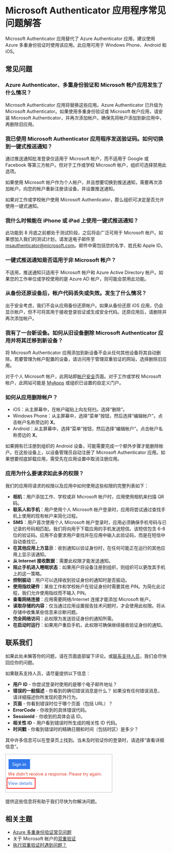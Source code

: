 <properties
    pageTitle="Microsoft Authenticator 应用常见问题解答"
    description="提供与 Microsoft Authenticator 应用和 Azure 多重身份验证相关的常见问题与解答列表。"
    services="multi-factor-authentication"
    documentationcenter=""
    author="kgremban"
    manager="femila"
    editor="pblachar, librown" />  

<tags
    ms.assetid="f04d5bce-e99e-4f75-82d1-ef6369be3402"
    ms.service="multi-factor-authentication"
    ms.workload="identity"
    ms.tgt_pltfrm="na"
    ms.devlang="na"
    ms.topic="article"
    ms.date="11/02/2016"
    wacn.date="12/22/2016"
    ms.author="kgremban" />

# Microsoft Authenticator 应用程序常见问题解答
Microsoft Authenticator 应用替代了 Azure Authenticator 应用，建议使用 Azure 多重身份验证时使用该应用。此应用可用于 Windows Phone、Android 和 iOS。

## 常见问题
### Azure Authenticator、多重身份验证和 Microsoft 帐户应用发生了什么情况？
Microsoft Authenticator 应用将替换这些应用。Azure Authenticator 已升级为 Microsoft Authenticator。如果使用多重身份验证或 Microsoft 帐户应用，请安装 Microsoft Authenticator，并再次添加帐户。确保先将帐户添加到新应用中，再删除旧应用。

### 我已使用 Microsoft Authenticator 应用程序发送验证码。如何切换到一键式推送通知？
通过推送通知批准登录仅适用于 Microsoft 帐户，而不适用于 Google 或 Facebook 等第三方帐户。但对于工作或学校 Microsoft 帐户，组织可选择禁用此选项。

如果使用 Microsoft 帐户作为个人帐户，并且想要切换到推送通知，需要再次添加帐户。向您的帐户重新注册该设备，并设置推送通知。

如果对工作或学校帐户使用 Microsoft Authenticator，那么组织可决定是否允许使用一键式通知。

### 我什么时候能在 iPhone 或 iPad 上使用一键式推送通知？
此功能到 8 月底之前都处于测试阶段，之后将会广泛可用于 Microsoft 帐户。如果想加入我们的测试计划，请发送电子邮件至 msauthenticator@microsoft.com。邮件中需包括您的名字、姓氏和 Apple ID。

### 一键式推送通知是否适用于非 Microsoft 帐户？
不适用，推送通知只适用于 Microsoft 帐户和 Azure Active Directory 帐户。如果您的工作单位或学校使用的是 Azure AD 帐户，则可能会禁用此功能。

### 从备份还原设备后，帐户代码丢失或失效。发生了什么情况？
出于安全考虑，我们不会从应用备份还原帐户。如果从备份还原 iOS 应用，仍会显示帐户，但不可将其用于接收登录验证或生成安全代码。还原应用后，请删除并再次添加帐户。

### 我有了一台新设备。如何从旧设备删除 Microsoft Authenticator 应用并将其迁移到新设备？
将 Microsoft Authenticator 应用添加到新设备不会从任何其他设备将其自动删除。若要管理为帐户配置的设备，请访问用于管理双重验证的网站，选择删除旧应用。

对于个人 Microsoft 帐户，此网站即[帐户安全](https://account.microsoft.com/security)页面。对于工作或学校 Microsoft 帐户，此网站可能是 [MyApps](https://login.partner.microsoftonline.cn) 或组织已设置的自定义门户。

### 如何从应用删除帐户？
- iOS：从主屏幕中，在帐户磁贴上向左轻扫。选择“删除”。
- Windows Phone：从主屏幕中，选择“菜单”按钮，然后选择“编辑帐户”。点击帐户名称旁边的 **X**。
- Android：从主屏幕中，选择“菜单”按钮，然后选择“编辑帐户”。点击帐户名称旁边的 **X**。

如果拥有已注册到组织的 Android 设备，可能需要完成一个额外步骤才能删除帐户。在这些设备上，以设备管理员自动注册了 Microsoft Authenticator 应用。如果想要彻底卸载应用，需受先在应用设置中取消注册应用。

### 应用为什么要请求如此多的权限？
我们的应用将请求的权限以及应用中如何使用这些权限的完整列表如下：

- **相机**：用户添加工作、学校或非 Microsoft 帐户时，应用使用相机来扫描 QR 码。
- **联系人和手机**：用户使用个人 Microsoft 帐户登录时，应用将尝试通过查找手机上使用的现有帐户来简化过程。
- **SMS**：用户首次使用个人 Microsoft 帐户登录时，应用必须确保手机号码与已记录的号码相匹配。我们将向用于下载应用的手机发送短信。该短信包含 6-8 位的验证码。应用不会要求用户查找并在应用中输入此验证码，而是在短信中自动查找它。
- **在其他应用上方显示**：收到通知以验证身份时，在任何可能正在运行的其他应用上显示该通知。
- **从 Internet 接收数据**：需要此权限才能发送通知。
- **阻止手机进入睡眠状态**：如果用户将设备注册到组织，则组织可以更改其手机上的这一策略。
- **控制振动**：用户可以选择收到验证身份的通知时是否振动。
- **使用指纹硬件**：某些工作和学校帐户在验证身份时需要其他 PIN。为简化此过程，我们允许使用指纹而不输入 PIN。
- **查看网络连接**：应用需要网络/Internet 连接才能添加 Microsoft 帐户。
- **读取存储的内容**：仅当通过应用设置报告技术问题时，才会使用此权限。将从存储中收集某些信息来诊断问题。
- **完全网络访问**：此权限为发送验证身份的通知所需。
- **在启动时运行**：如果用户重启手机，此权限可确保继续接收验证身份的通知。

## 联系我们
如果此处未解答你的问题，请在页面底部留下评论。或[联系支持人员](https://support.microsoft.com/zh-cn/contactus)，我们会尽快回应你的问题。

如果联系支持人员，请尽量提供以下信息：

- **用户 ID** - 你尝试登录时使用的是哪个电子邮件地址？
- **错误的一般描述** - 你看到的确切错误消息是什么？ 如果没有任何错误消息，请详细描述你所发现的意外行为。
- **页面** - 你看到错误时位于哪个页面（包括 URL）？
- **ErrorCode** - 你收到的具体错误代码。
- **SessionId** - 你收到的具体会话 ID。
- **相关性 ID** - 用户看到错误时所生成的相关性 ID 代码。
- **时间戳** - 你看到错误时的精确日期和时间（包括时区）是多少？

其中许多信息可以在登录页上找到。当未及时验证你的登录时，请选择“查看详细信息”。

![登录错误详细信息](./media/multi-factor-authentication-end-user-troubleshoot/view_details.png)  


提供这些信息将有助于我们尽快为你解决问题。

## 相关主题
- [Azure 多重身份验证常见问题](/documentation/articles/multi-factor-authentication-faq/)
- 关于 Microsoft 帐户的[双重验证](https://support.microsoft.com/zh-cn/help/12408/microsoft-account-about-two-step-verification)
- [执行双重验证时遇到问题？](/documentation/articles/multi-factor-authentication-end-user-troubleshoot/)

<!---HONumber=Mooncake_1212_2016-->
